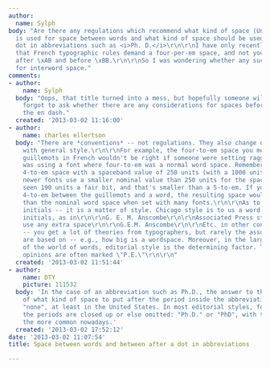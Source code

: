 ```yaml
---
author:
  name: Sylph
body: "Are there any regulations which recommend what kind of space (Unicode symbol)
  is used for space between words and what kind of space should be used after the
  dot in abbreviations such as <i>Ph. D.</i>\r\n\r\nI have only recently found out
  that French typographic rules demand a four-per-em space, and not your usual one,
  after \xAB and before \xBB.\r\n\r\nSo I was wondering whether any such advice exists
  for interword space."
comments:
- author:
    name: Sylph
  body: "Oops, that title turned into a mess, but hopefully someone will correct it.\r\n\r\nI
    forgot to ask whether there are any considerations for spaces before and after
    the en dash."
  created: '2013-03-02 11:16:00'
- author:
    name: charles ellertson
  body: "There are *conventions* -- not regulations. They also change over time, and
    with general style.\r\n\r\nFor example, the four-to-em space you mention with
    guillemots in French wouldn't be right if someone were setting ragged right and
    was using a font where four-to-em was a normal word space. Remember, you get a
    4-to-em space with a spaceband value of 250 units (with a 1000 unit em). \r\n\r\nMost
    newer fonts use a smaller nominal value than 250 units for the spaceband -- I've
    seen 190 units a fair bit, and that's smaller than a 5-to-em. If you use a hard
    4-to-em between the guillemots and a word, the resulting space would be larger
    than the nominal word space when set with many fonts.\r\n\r\nAs to periods after
    initials -- it is a matter of style. Chicago style is to us a word space with
    initials, as in\r\n\r\nG. E. M. Anscombe\r\n\r\nAssociated Press style is to not
    use any extra space\r\n\r\nG.E.M. Anscombe\r\n\r\nEtc. in other constructions.\r\n\r\nSo
    -- you get a lot of theories from typographers, but rarely the assumptions they
    are based on -- e.g., how big is a wordspace. Moreover, in the largest portion
    of the world of words, editorial style is the determining factor. Typographer's
    opinions are often marked \"P.E.\"\r\n\r\n"
  created: '2013-03-02 11:51:44'
- author:
    name: DTY
    picture: 111532
  body: 'In the case of an abbreviation such as Ph.D., the answer to the question
    of what kind of space to put after the period inside the abbreviation is usually
    "none", at least in the United States. In most editorial styles, for such abbreviations
    the periods are closed up or else omitted: "Ph.D." or "PhD", with the latter being
    the more common nowadays.'
  created: '2013-03-02 17:52:12'
date: '2013-03-02 11:07:54'
title: Space between words and between after a dot in abbreviations

---
```

